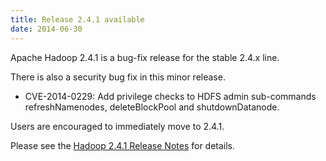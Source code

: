 ```yaml
---
title: Release 2.4.1 available
date: 2014-06-30
---
```


Apache Hadoop 2.4.1 is a bug-fix release for the stable 2.4.x line.

There is also a security bug fix in this minor release.

-   CVE-2014-0229: Add privilege checks to HDFS admin sub-commands
refreshNamenodes, deleteBlockPool and shutdownDatanode.

Users are encouraged to immediately move to 2.4.1.

Please see the [Hadoop 2.4.1 Release
Notes](http://hadoop.apache.org/docs/r2.4.1/hadoop-project-dist/hadoop-common/releasenotes.html)
for details.

